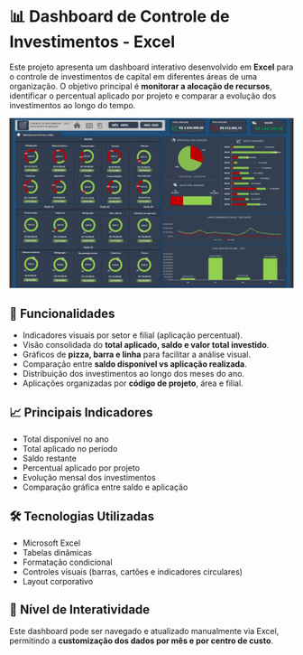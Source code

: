 # 📊 Dashboard de Controle de Investimentos - Excel

Este projeto apresenta um dashboard interativo desenvolvido em **Excel** para o controle de investimentos de capital em diferentes áreas de uma organização. O objetivo principal é **monitorar a alocação de recursos**, identificar o percentual aplicado por projeto e comparar a evolução dos investimentos ao longo do tempo.

![Texto alternativo](./Dashboard-Excel.png)

## 🧩 Funcionalidades

- Indicadores visuais por setor e filial (aplicação percentual).
- Visão consolidada do **total aplicado, saldo e valor total investido**.
- Gráficos de **pizza, barra e linha** para facilitar a análise visual.
- Comparação entre **saldo disponível vs aplicação realizada**.
- Distribuição dos investimentos ao longo dos meses do ano.
- Aplicações organizadas por **código de projeto**, área e filial.

## 📈 Principais Indicadores

- Total disponível no ano
- Total aplicado no período
- Saldo restante
- Percentual aplicado por projeto
- Evolução mensal dos investimentos
- Comparação gráfica entre saldo e aplicação

## 🛠️ Tecnologias Utilizadas

- Microsoft Excel
- Tabelas dinâmicas 
- Formatação condicional
- Controles visuais (barras, cartões e indicadores circulares)
- Layout corporativo

## 🧪 Nível de Interatividade

Este dashboard pode ser navegado e atualizado manualmente via Excel, permitindo a **customização dos dados por mês e por centro de custo**.
